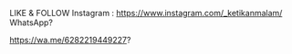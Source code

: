 LIKE & FOLLOW 
Instagram : https://www.instagram.com/_ketikanmalam/
WhatsApp?

https://wa.me/6282219449227?
